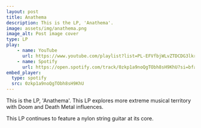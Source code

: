 ```yaml
---
layout: post
title: Anathema
description: This is the LP, 'Anathema'. 
image: assets/img/anathema.png
image_alt: Post image cover
type: LP
play:
    - name: YouTube
      url: https://www.youtube.com/playlist?list=PL-EFVfbjWLvZTDCDG3lkrVQwj1eH11TZ4
    - name: Spotify
      url: https://open.spotify.com/track/0zkp1a9noQgTObh8sH9KhU?si=bfadd4df703e4d97
embed_player: 
  type: spotify
  src: 0zkp1a9noQgTObh8sH9KhU
---
```

This is the LP, 'Anathema'. 
This LP explores more extreme musical territory with Doom and Death Metal influences.

This LP continues to feature a nylon string guitar at its core. 
